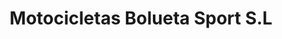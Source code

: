 ---
title: "Motocicletas Bolueta Sport S.L"
url: /bilbao/motocicletas-bolueta-sport-s-l/
shop: Motorrad
---